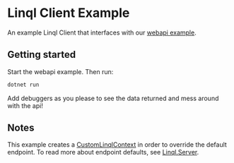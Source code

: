# Linql Client Example

An example Linql Client that interfaces with our [webapi example](../WebApiExample/).

## Getting started 

Start the webapi example.  Then run: 

```powershell
dotnet run
```

Add debuggers as you please to see the data returned and mess around with the api!

## Notes

This example creates a [CustomLinqlContext](./CustomLinqlContext.cs) in order to override the default endpoint.  To read more about endpoint defaults, see [Linql.Server](../../Linql.Server/).